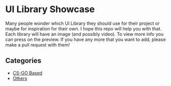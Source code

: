 # UI Library Showcase
Many people wonder which UI Library they should use for their project or maybe for inspiration for their own. I hope this repo will help you with that. Each library will have an image (and possibly video). To view more info you can press on the preview. If you have any more that you want to add, please make a pull request with them!

## Categories
- [CS-GO Based](categories/csgo-based)
- [Others](categories/others)
